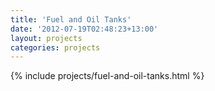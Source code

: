```yaml
---
title: 'Fuel and Oil Tanks'
date: '2012-07-19T02:48:23+13:00'
layout: projects
categories: projects
---
```


{% include projects/fuel-and-oil-tanks.html %}
